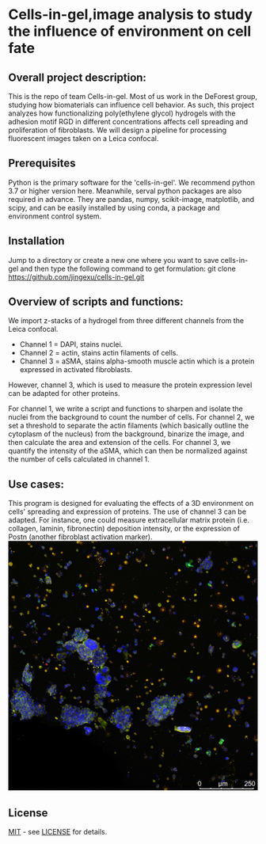 # Cells-in-gel,image analysis to study the influence of environment on cell fate
## Overall project description: 
This is the repo of team Cells-in-gel. Most of us work in the DeForest group, studying how biomaterials can influence cell behavior. As such, this project analyzes how functionalizing poly(ethylene glycol) hydrogels with the adhesion motif RGD in different concentrations affects cell spreading and proliferation of fibroblasts. We will design a pipeline for processing fluorescent images taken on a Leica confocal. 


## Prerequisites
Python is the primary software for the 'cells-in-gel'. We recommend python 3.7 or higher version here. Meanwhile, serval python packages are also required in advance. They are pandas, numpy, scikit-image, matplotlib, and scipy, and can be easily installed by using conda, a package and environment control system. 


## Installation
Jump to a directory or create a new one where you want to save cells-in-gel and then type the following command to get formulation:
git clone https://github.com/jingexu/cells-in-gel.git

## Overview of scripts and functions:
We import z-stacks of a hydrogel from three different channels from the Leica confocal. 
- Channel 1 = DAPI, stains nuclei. 
- Channel 2 = actin, stains actin filaments of cells. 
- Channel 3 = aSMA, stains alpha-smooth muscle actin which is a protein expressed in activated fibroblasts. 

However, channel 3, which is used to measure the protein expression level can be adapted for other proteins. 

For channel 1, we write a script and functions to sharpen and isolate the nuclei from the background to count the number of cells. For channel 2, we set a threshold to separate the actin filaments (which basically outline the cytoplasm of the nucleus) from the background, binarize the image, and then calculate the area and extension of the cells. For channel 3, we quantify the intensity of the aSMA, which can then be normalized against the number of cells calculated in channel 1.

## Use cases:
This program is designed for evaluating the effects of a 3D environment on cells' spreading and expression of proteins. The use of channel 3 can be adapted. For instance, one could measure extracellular matrix protein (i.e. collagen, laminin, fibronectin) deposition intensity, or the expression of Postn (another fibroblast activation marker). 
![Fibroblasts stained for Collagen I](0.5mM_BMB_maxproj_01.tif)


## License
 [MIT](https://en.wikipedia.org/wiki/MIT_License) - see [LICENSE](https://github.com/jingexu/cells-in-gel/blob/master/LICENSE) for details.
